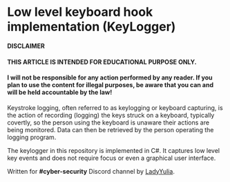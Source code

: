 ﻿# Low level keyboard hook implementation (KeyLogger)

**DISCLAIMER**

#### THIS ARTICLE IS INTENDED FOR EDUCATIONAL PURPOSE **ONLY**.
#### I will not be responsible for any action performed by any reader. If you plan to use the content for illegal purposes, be aware that you can and will be held accountable by the law!

Keystroke logging, often referred to as keylogging or keyboard capturing, is the action of 
recording (logging) the keys struck on a keyboard, typically covertly, so the person 
using the keyboard is unaware their actions are being monitored. Data can then be retrieved 
by the person operating the logging program. 

The keylogger in this repository is implemented in C#. It captures low level key events and does not require focus or even a graphical user interface.

Written for **#cyber-security** Discord channel by [LadyYulia](https://github.com/rusoaica).
